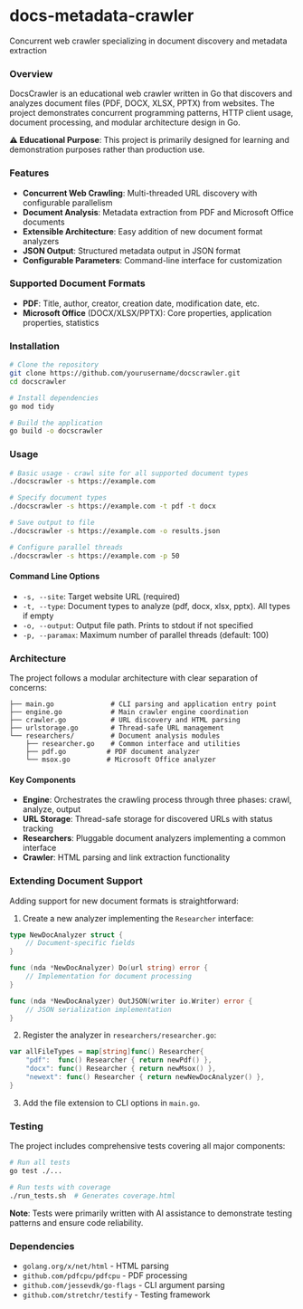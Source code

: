 # docs-metadata-crawler
Concurrent web crawler specializing in document discovery and metadata extraction

### Overview

DocsCrawler is an educational web crawler written in Go that discovers and analyzes document files (PDF, DOCX, XLSX, PPTX) from websites. The project demonstrates concurrent programming patterns, HTTP client usage, document processing, and modular architecture design in Go.

**⚠️ Educational Purpose**: This project is primarily designed for learning and demonstration purposes rather than production use.

### Features

- **Concurrent Web Crawling**: Multi-threaded URL discovery with configurable parallelism
- **Document Analysis**: Metadata extraction from PDF and Microsoft Office documents
- **Extensible Architecture**: Easy addition of new document format analyzers
- **JSON Output**: Structured metadata output in JSON format
- **Configurable Parameters**: Command-line interface for customization

### Supported Document Formats

- **PDF**: Title, author, creator, creation date, modification date, etc.
- **Microsoft Office** (DOCX/XLSX/PPTX): Core properties, application properties, statistics

### Installation

```bash
# Clone the repository
git clone https://github.com/yourusername/docscrawler.git
cd docscrawler

# Install dependencies
go mod tidy

# Build the application
go build -o docscrawler
```

### Usage

```bash
# Basic usage - crawl site for all supported document types
./docscrawler -s https://example.com

# Specify document types
./docscrawler -s https://example.com -t pdf -t docx

# Save output to file
./docscrawler -s https://example.com -o results.json

# Configure parallel threads
./docscrawler -s https://example.com -p 50
```

#### Command Line Options

- `-s, --site`: Target website URL (required)
- `-t, --type`: Document types to analyze (pdf, docx, xlsx, pptx). All types if empty
- `-o, --output`: Output file path. Prints to stdout if not specified
- `-p, --paramax`: Maximum number of parallel threads (default: 100)

### Architecture

The project follows a modular architecture with clear separation of concerns:

```
├── main.go              # CLI parsing and application entry point
├── engine.go            # Main crawler engine coordination
├── crawler.go           # URL discovery and HTML parsing
├── urlstorage.go        # Thread-safe URL management
└── researchers/         # Document analysis modules
    ├── researcher.go    # Common interface and utilities
    ├── pdf.go          # PDF document analyzer
    └── msox.go         # Microsoft Office analyzer
```

#### Key Components

- **Engine**: Orchestrates the crawling process through three phases: crawl, analyze, output
- **URL Storage**: Thread-safe storage for discovered URLs with status tracking
- **Researchers**: Pluggable document analyzers implementing a common interface
- **Crawler**: HTML parsing and link extraction functionality

### Extending Document Support

Adding support for new document formats is straightforward:

1. Create a new analyzer implementing the `Researcher` interface:
```go
type NewDocAnalyzer struct {
    // Document-specific fields
}

func (nda *NewDocAnalyzer) Do(url string) error {
    // Implementation for document processing
}

func (nda *NewDocAnalyzer) OutJSON(writer io.Writer) error {
    // JSON serialization implementation
}
```

2. Register the analyzer in `researchers/researcher.go`:
```go
var allFileTypes = map[string]func() Researcher{
    "pdf":  func() Researcher { return newPdf() },
    "docx": func() Researcher { return newMsox() },
    "newext": func() Researcher { return newNewDocAnalyzer() },
}
```

3. Add the file extension to CLI options in `main.go`.

### Testing

The project includes comprehensive tests covering all major components:

```bash
# Run all tests
go test ./...

# Run tests with coverage
./run_tests.sh  # Generates coverage.html
```

**Note**: Tests were primarily written with AI assistance to demonstrate testing patterns and ensure code reliability.

### Dependencies

- `golang.org/x/net/html` - HTML parsing
- `github.com/pdfcpu/pdfcpu` - PDF processing
- `github.com/jessevdk/go-flags` - CLI argument parsing
- `github.com/stretchr/testify` - Testing framework
